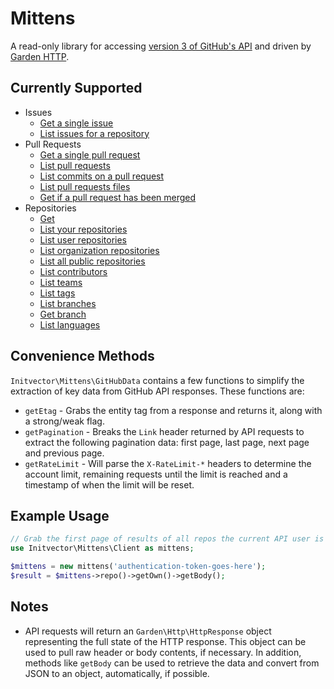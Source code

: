 # Mittens
A read-only library for accessing [version 3 of GitHub's API](https://developer.github.com/v3/) and driven by [Garden HTTP](https://github.com/vanilla/garden-http).

## Currently Supported
* Issues
  * [Get a single issue](https://developer.github.com/v3/issues/#get-a-single-issue)
  * [List issues for a repository](https://developer.github.com/v3/issues/#list-issues-for-a-repository)
* Pull Requests
  * [Get a single pull request](https://developer.github.com/v3/pulls/#get-a-single-pull-request)
  * [List pull requests](https://developer.github.com/v3/pulls/#list-pull-requests)
  * [List commits on a pull request](https://developer.github.com/v3/pulls/#list-commits-on-a-pull-request)
  * [List pull requests files](https://developer.github.com/v3/pulls/#list-pull-requests-files)
  * [Get if a pull request has been merged](https://developer.github.com/v3/pulls/#get-if-a-pull-request-has-been-merged)
* Repositories
  * [Get](https://developer.github.com/v3/repos/#get)
  * [List your repositories](https://developer.github.com/v3/repos/#list-your-repositories)
  * [List user repositories](https://developer.github.com/v3/repos/#list-user-repositories)
  * [List organization repositories](https://developer.github.com/v3/repos/#list-organization-repositories)
  * [List all public repositories](https://developer.github.com/v3/repos/#list-all-public-repositories)
  * [List contributors](https://developer.github.com/v3/repos/#list-contributors)
  * [List teams](https://developer.github.com/v3/repos/#list-teams)
  * [List tags](https://developer.github.com/v3/repos/#list-tags)
  * [List branches](https://developer.github.com/v3/repos/#list-branches)
  * [Get branch](https://developer.github.com/v3/repos/#get-branch)
  * [List languages](https://developer.github.com/v3/repos/#list-languages)

## Convenience Methods
`Initvector\Mittens\GitHubData` contains a few functions to simplify the extraction of key data from GitHub API responses.  These functions are:

* `getEtag` - Grabs the entity tag from a response and returns it, along with a strong/weak flag.
* `getPagination` - Breaks the `Link` header returned by API requests to extract the following pagination data: first page, last page, next page and previous page.
* `getRateLimit` - Will parse the `X-RateLimit-*` headers to determine the account limit, remaining requests until the limit is reached and a timestamp of when the limit will be reset.

## Example Usage
```php
// Grab the first page of results of all repos the current API user is associated with
use Initvector\Mittens\Client as mittens;

$mittens = new mittens('authentication-token-goes-here');
$result = $mittens->repo()->getOwn()->getBody();
```

## Notes
* API requests will return an `Garden\Http\HttpResponse` object representing the full state of the HTTP response.  This object can be used to pull raw header or body contents, if necessary.  In addition, methods like `getBody` can be used to retrieve the data and convert from JSON to an object, automatically, if possible.
